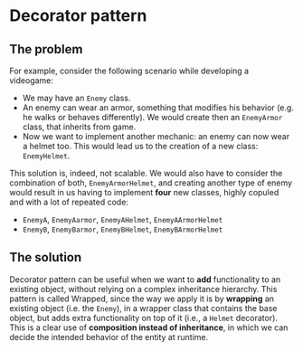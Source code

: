 # Decorator pattern

## The problem

For example, consider the following scenario while developing a videogame:

- We may have an `Enemy` class.
- An enemy can wear an armor, something that modifies his behavior (e.g. he walks or behaves differently). We would create then an `EnemyArmor` class, that inherits from game.
- Now we want to implement another mechanic: an enemy can now wear a helmet too. This would lead us to the creation of a new class: `EnemyHelmet`.

This solution is, indeed, not scalable. We would also have to consider the combination of both, `EnemyArmorHelmet`, and creating another type of enemy would result in us having to implement **four** new classes, highly copuled and with a lot of repeated code:

- `EnemyA`, `EnemyAarmor`, `EnemyAHelmet`, `EnemyAArmorHelmet`
- `EnemyB`, `EnemyBarmor`, `EnemyBHelmet`, `EnemyBArmorHelmet`

## The solution

Decorator pattern can be useful when we want to **add** functionality to an existing object, without relying on a complex inheritance hierarchy. This pattern is called Wrapped, since the way we apply it is by **wrapping** an existing object (i.e. the `Enemy`), in a wrapper class that contains the base object, but adds extra functionality on top of it (i.e., a `Helmet` decorator). This is a clear use of **composition instead of inheritance**, in which we can decide the intended behavior of the entity at runtime.
